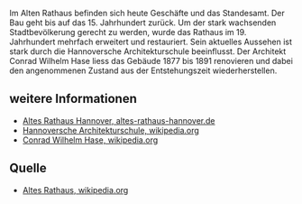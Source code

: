 Im Alten Rathaus befinden sich heute Geschäfte und das Standesamt. Der Bau geht bis auf das 15. Jahrhundert zurück.
Um der stark wachsenden Stadtbevölkerung gerecht zu werden, wurde das Rathaus im 19. Jahrhundert mehrfach erweitert und restauriert.
Sein aktuelles Aussehen ist stark durch die Hannoversche Architekturschule beeinflusst. Der Architekt Conrad Wilhelm Hase
liess das Gebäude 1877 bis 1891 renovieren und dabei den angenommenen Zustand aus der Entstehungszeit wiederherstellen.

weitere Informationen
---------------------

* [Altes Rathaus Hannover, altes-rathaus-hannover.de]
* [Hannoversche Architekturschule, wikipedia.org]
* [Conrad Wilhelm Hase, wikipedia.org]

Quelle
------

* [Altes Rathaus, wikipedia.org]

[Altes Rathaus, wikipedia.org]: https://de.wikipedia.org/wiki/Altes_Rathaus_(Hannover)
[Altes Rathaus Hannover, altes-rathaus-hannover.de]: https://altes-rathaus-hannover.de/
[Hannoversche Architekturschule, wikipedia.org]: https://de.wikipedia.org/wiki/Hannoversche_Architekturschule#Rat-_und_St%C3%A4ndeh%C3%A4user,_Gerichte
[Conrad Wilhelm Hase, wikipedia.org]: https://de.wikipedia.org/wiki/Conrad_Wilhelm_Hase